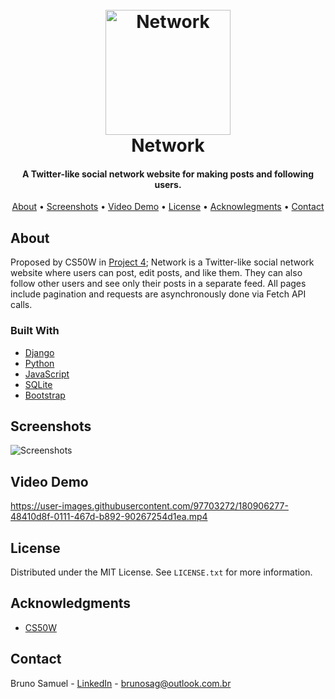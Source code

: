 
<h1 align="center">
    <br>
    <a href="https://networkapp.tk">
        <img src="https://user-images.githubusercontent.com/97703272/199111371-835218ad-ccd4-430b-89fc-72ed5f9fb622.png" alt="Network" width="200">
    </a>
    <br>
    Network
    <br>
</h1>

<h4 align="center">A Twitter-like social network website for making posts and following users.</h4>

<p align="center">
    <a href="#about">About</a> •
    <a href="#screenshots">Screenshots</a> •
    <a href="#video-demo">Video Demo</a> •
    <a href="#license">License</a> •
    <a href="#acknowledgments">Acknowlegments</a> •
    <a href="#contact">Contact</a>
</p>


## About

Proposed by CS50W in [Project 4](https://cs50.harvard.edu/web/2020/projects/4/network/); Network is a Twitter-like social network website where users can post, edit posts, and like them. They can also follow other users and see only their posts in a separate feed. All pages include pagination and requests are asynchronously done via Fetch API calls.


### Built With

* [Django](https://www.djangoproject.com/)
* [Python](https://www.python.org/)
* [JavaScript](https://www.javascript.com/)
* [SQLite](https://www.sqlite.org/index.html)
* [Bootstrap](https://getbootstrap.com/)


## Screenshots

![Screenshots](https://user-images.githubusercontent.com/97703272/180906011-6823f750-6a34-4b00-b117-4b5a464d12bf.png)


## Video Demo

https://user-images.githubusercontent.com/97703272/180906277-48410d8f-0111-467d-b892-90267254d1ea.mp4


## License

Distributed under the MIT License. See `LICENSE.txt` for more information.


## Acknowledgments

* [CS50W](https://cs50.harvard.edu/web/2020/)


## Contact

Bruno Samuel - [LinkedIn](https://www.linkedin.com/in/brunosag/) - brunosag@outlook.com.br
